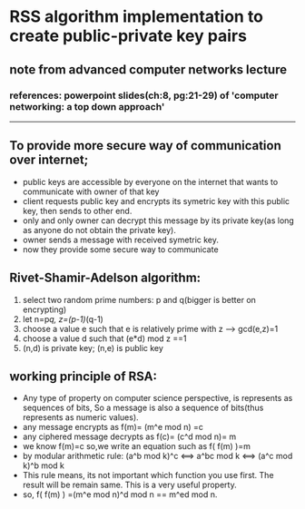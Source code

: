 # RSS algorithm implementation to create public-private key pairs
## note from advanced computer networks lecture
### references: powerpoint slides(ch:8, pg:21-29) of 'computer networking: a top down approach' 
***
## To provide more secure way of communication over internet;
- public keys are accessible by everyone on the internet that wants to communicate with owner of that key
- client requests public key and encrypts its symetric key with this public key, then sends to other end.
- only and only owner can decrypt this message by its private key(as long as anyone do not obtain the private key).
- owner sends a message with received symetric key.
- now they provide some secure way to communicate

## Rivet-Shamir-Adelson algorithm:
  1. select two random prime numbers: p and q(bigger is better on encrypting)
  2. let n=p*q, z=(p-1)*(q-1)
  3. choose a value e such that e is relatively prime with z --> gcd(e,z)=1
  4. choose a value d such that (e*d) mod z ==1
  5. (n,d) is private key; (n,e) is public key

## working principle of RSA:
  * Any type of property on computer science perspective, is represents as sequences of bits, So a message is also a sequence of bits(thus represents as numeric values).
  * any message encrypts as f(m)= (m^e mod n) =c
  * any ciphered message decrypts as f(c)= (c^d mod n)= m
  * we know f(m)=c so,we write an equation such as f( f(m) )=m
  * by modular arithmetic rule: (a^b mod k)^c <==> a^bc mod k <==> (a^c mod k)^b mod k
  * This rule means, its not important which function you use first. The result will be remain same. This is a very useful property.
  * so, f( f(m) ) =(m^e mod n)^d mod n == m^ed mod n.
